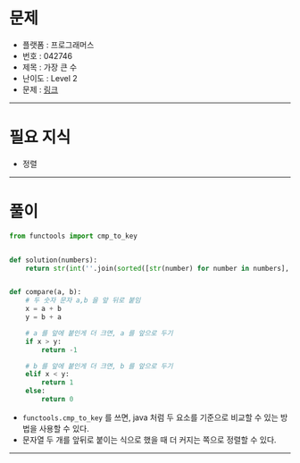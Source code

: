 # 문제
- 플랫폼 : 프로그래머스
- 번호 : 042746
- 제목 : 가장 큰 수
- 난이도 : Level 2
- 문제 : <a href="https://school.programmers.co.kr/learn/courses/30/lessons/42746" target="_blank">링크</a>

---

# 필요 지식
- 정렬

---

# 풀이
```python
from functools import cmp_to_key


def solution(numbers):
    return str(int(''.join(sorted([str(number) for number in numbers], key=cmp_to_key(compare)))))


def compare(a, b):
    # 두 숫자 문자 a,b 을 앞 뒤로 붙임
    x = a + b
    y = b + a

    # a 를 앞에 붙인게 더 크면, a 를 앞으로 두기
    if x > y:
        return -1

    # b 를 앞에 붙인게 더 크면, b 를 앞으로 두기
    elif x < y:
        return 1
    else:
        return 0
```
- `functools.cmp_to_key` 를 쓰면, java 처럼 두 요소를 기준으로 비교할 수 있는 방법을 사용할 수 있다.
- 문자열 두 개를 앞뒤로 붙이는 식으로 했을 때 더 커지는 쪽으로 정렬할 수 있다.

---

